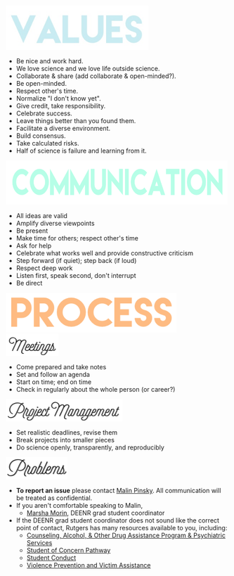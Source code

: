 <img src="https://github.com/mstuart1/images/blob/master/IMG_0014.jpg" height="100" />  

- Be nice and work hard. 
- We love science and we love life outside science. 
- Collaborate & share (add collaborate & open-minded?). 
- Be open-minded. 
- Respect other's time. 
- Normalize "I don't know yet". 
- Give credit, take responsibility. 
- Celebrate success. 
- Leave things better than you found them. 
- Facilitate a diverse environment. 
- Build consensus. 
- Take calculated risks. 
- Half of science is failure and learning from it. 

<img src="https://github.com/mstuart1/images/blob/master/Communication.png" height="100" />

- All ideas are valid
- Amplify diverse viewpoints
- Be present
- Make time for others; respect other's time
- Ask for help
- Celebrate what works well and provide constructive criticism
- Step forward (if quiet); step back (if loud)
- Respect deep work
- Listen first, speak second, don't interrupt
- Be direct

<img src="https://github.com/mstuart1/images/blob/master/Process.png" height="90" />

<img src="https://github.com/mstuart1/images/blob/master/meetings.png" height="50" /> 

- Come prepared and take notes
- Set and follow an agenda
- Start on time; end on time
- Check in regularly about the whole person (or career?)

<img src="https://github.com/mstuart1/images/blob/master/project-management.png" height="50" /> 

- Set realistic deadlines, revise them
- Break projects into smaller pieces
- Do science openly, transparently, and reproducibly

<img src="https://github.com/mstuart1/images/blob/master/problems.png" height="50" /> 

- **To report an issue** please contact [Malin Pinsky](https://github.com/mpinsky). All communication will be treated as confidential.
- If you aren't comfortable speaking to Malin, 
    - [Marsha Morin](marsha.morin@rutgers.edu), DEENR grad student coordinator
- If the DEENR grad student coordinator does not sound like the correct point of contact, Rutgers has many resources available to you, including:
    - [Counseling, Alcohol, & Other Drug Assistance Program & Psychiatric Services](rhscaps.rutgers.edu)
    - [Student of Concern Pathway](deanofstudents.rutgers.edu) 
    - [Student Conduct](studentconduct.rutgers.edu)
    - [Violence Prevention and Victim Assistance](vpva.rutgers.edu)
